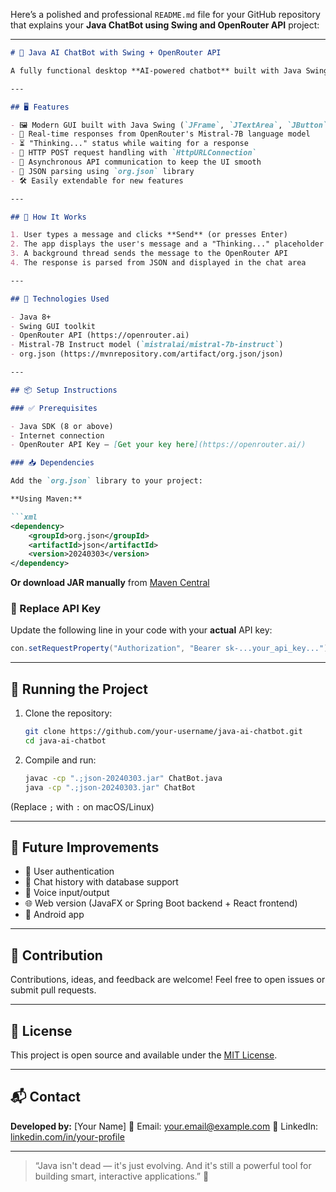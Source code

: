 Here’s a polished and professional `README.md` file for your GitHub repository that explains your **Java ChatBot using Swing and OpenRouter API** project:

---

````markdown
# 💬 Java AI ChatBot with Swing + OpenRouter API

A fully functional desktop **AI-powered chatbot** built with Java Swing and integrated with the **OpenRouter API** using the **Mistral-7B** large language model. This chatbot provides real-time responses, a clean GUI, and asynchronous message handling — offering a seamless user experience similar to ChatGPT, right on your desktop!

---

## 🖥️ Features

- 🖼️ Modern GUI built with Java Swing (`JFrame`, `JTextArea`, `JButton`, etc.)
- 🤖 Real-time responses from OpenRouter's Mistral-7B language model
- ⏳ "Thinking..." status while waiting for a response
- 📡 HTTP POST request handling with `HttpURLConnection`
- 🧵 Asynchronous API communication to keep the UI smooth
- 📑 JSON parsing using `org.json` library
- 🛠️ Easily extendable for new features

---

## 🚀 How It Works

1. User types a message and clicks **Send** (or presses Enter)
2. The app displays the user's message and a "Thinking..." placeholder
3. A background thread sends the message to the OpenRouter API
4. The response is parsed from JSON and displayed in the chat area

---

## 🔧 Technologies Used

- Java 8+
- Swing GUI toolkit
- OpenRouter API (https://openrouter.ai)
- Mistral-7B Instruct model (`mistralai/mistral-7b-instruct`)
- org.json (https://mvnrepository.com/artifact/org.json/json)

---

## 📦 Setup Instructions

### ✅ Prerequisites

- Java SDK (8 or above)
- Internet connection
- OpenRouter API Key – [Get your key here](https://openrouter.ai/)

### 📥 Dependencies

Add the `org.json` library to your project:

**Using Maven:**

```xml
<dependency>
    <groupId>org.json</groupId>
    <artifactId>json</artifactId>
    <version>20240303</version>
</dependency>
````

**Or download JAR manually** from [Maven Central](https://mvnrepository.com/artifact/org.json/json)

### 🔐 Replace API Key

Update the following line in your code with your **actual** API key:

```java
con.setRequestProperty("Authorization", "Bearer sk-...your_api_key...");
```

---

## 🧪 Running the Project

1. Clone the repository:

   ```bash
   git clone https://github.com/your-username/java-ai-chatbot.git
   cd java-ai-chatbot
   ```

2. Compile and run:

   ```bash
   javac -cp ".;json-20240303.jar" ChatBot.java
   java -cp ".;json-20240303.jar" ChatBot
   ```

(Replace `;` with `:` on macOS/Linux)

---

## 🌟 Future Improvements

* 🔐 User authentication
* 💬 Chat history with database support
* 🎤 Voice input/output
* 🌐 Web version (JavaFX or Spring Boot backend + React frontend)
* 📱 Android app

---

## 🤝 Contribution

Contributions, ideas, and feedback are welcome! Feel free to open issues or submit pull requests.

---

## 📄 License

This project is open source and available under the [MIT License](LICENSE).

---

## 📬 Contact

**Developed by:** \[Your Name]
📧 Email: [your.email@example.com](mailto:your.email@example.com)
🔗 LinkedIn: [linkedin.com/in/your-profile](https://linkedin.com/in/your-profile)

---

> “Java isn't dead — it's just evolving. And it's still a powerful tool for building smart, interactive applications.” 🚀

